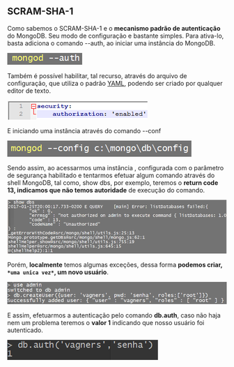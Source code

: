 ## **SCRAM-SHA-1** 

Como sabemos o SCRAM-SHA-1 e o **mecanismo padrão de autenticação** do MongoDB.
Seu modo de configuração e bastante simples. Para ativa-lo, basta adiciona o comando --auth, ao iniciar uma instância do MongoDB.

![--auth](https://github.com/VagnerSilva/MongoDB/blob/master/Seguranca/imgs/auth.PNG)

Também é possível  habilitar, tal recurso, através do arquivo de configuração, que utiliza o padrão [YAML](https://pt.wikipedia.org/wiki/YAML),  podendo ser criado por qualquer editor de texto.

![configFile](https://github.com/VagnerSilva/MongoDB/blob/master/Seguranca/imgs/configFile.PNG)

E iniciando uma instância através do comando --conf

![config](https://github.com/VagnerSilva/MongoDB/blob/master/Seguranca/imgs/config.PNG)


Sendo assim, ao acessarmos uma instância , configurada  com o parâmetro de segurança habilitado e tentarmos efetuar algum comando através do shell MongoDB, tal como, show dbs, por exemplo,  teremos o **return code 13, indicamos que não temos autoridade**  de execução do comando.

![test](https://github.com/VagnerSilva/MongoDB/blob/master/Seguranca/imgs/test.PNG)

Porém, **localmente**  temos algumas exceções, dessa forma **podemos criar, `*uma unica vez*`,  um novo usuário**.

![create](https://github.com/VagnerSilva/MongoDB/blob/master/Seguranca/imgs/create.PNG)

E assim, efetuarmos a autenticação pelo comando **db.auth**, caso não  haja nem um problema teremos o **valor  1** indicando que nosso usuário foi autenticado.

![create](https://github.com/VagnerSilva/MongoDB/blob/master/Seguranca/imgs/dbAuth.PNG)
